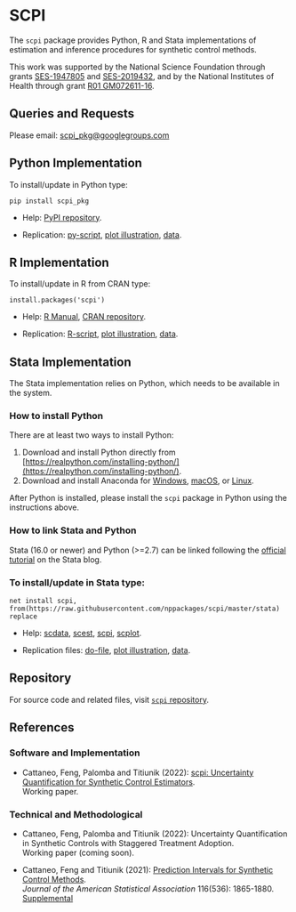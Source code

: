 # SCPI

The `scpi` package provides Python, R and Stata implementations of estimation and inference procedures for synthetic control methods.

This work was supported by the National Science Foundation through grants [SES-1947805](https://www.nsf.gov/awardsearch/showAward?AWD_ID=1947805) and [SES-2019432](https://www.nsf.gov/awardsearch/showAward?AWD_ID=2019432), and by the National Institutes of Health through grant [R01 GM072611-16](https://reporter.nih.gov/project-details/10093056).

## Queries and Requests

Please email: [scpi_pkg@googlegroups.com](mailto:scpi_pkg@googlegroups.com)

## Python Implementation

To install/update in Python type:
```
pip install scpi_pkg
```

- Help: [PyPI repository](https://pypi.org/project/scpi_pkg/).

- Replication: [py-script](https://raw.githubusercontent.com/nppackages/scpi/master/Python/scpi_illustration.py), [plot illustration](https://raw.githubusercontent.com/nppackages/scpi/master/Python/scpi_illustration_plot.py), [data](https://raw.githubusercontent.com/nppackages/scpi/master/Python/scpi_germany.csv).

## R Implementation

To install/update in R from CRAN type:
```
install.packages('scpi')
````

- Help: [R Manual](https://raw.githubusercontent.com/nppackages/scpi/master/R/scpi.pdf), [CRAN repository](https://cran.r-project.org/package=scpi).

- Replication: [R-script](https://raw.githubusercontent.com/nppackages/scpi/master/R/scpi_illustration.R), [plot illustration](https://raw.githubusercontent.com/nppackages/scpi/master/R/scpi_illustration_plot.R), [data](https://raw.githubusercontent.com/nppackages/scpi/master/R/scpi_germany.csv).

## Stata Implementation

The Stata implementation relies on Python, which needs to be available in the system.

### How to install Python
There are at least two ways to install Python:
1. Download and install Python directly from [https://realpython.com/installing-python/](https://realpython.com/installing-python/).
2. Download and install Anaconda for [Windows](https://docs.anaconda.com/anaconda/install/windows/), [macOS](https://docs.anaconda.com/anaconda/install/mac-os/), or [Linux](https://docs.anaconda.com/anaconda/install/linux/).

After Python is installed, please install the `scpi` package in Python using the instructions above.

### How to link Stata and Python
Stata (16.0 or newer) and Python (>=2.7) can be linked following the [official tutorial](https://blog.stata.com/2020/08/18/stata-python-integration-part-1-setting-up-stata-to-use-python/) on the Stata blog.

### To install/update in Stata type:
```
net install scpi, from(https://raw.githubusercontent.com/nppackages/scpi/master/stata) replace
```

- Help: [scdata](https://raw.githubusercontent.com/nppackages/scpi/master/stata/scdata.pdf), [scest](https://raw.githubusercontent.com/nppackages/scpi/master/stata/scest.pdf), [scpi](https://raw.githubusercontent.com/nppackages/scpi/master/stata/scpi.pdf), [scplot](https://raw.githubusercontent.com/nppackages/scpi/master/stata/scplot.pdf).

- Replication files: [do-file](https://raw.githubusercontent.com/nppackages/scpi/master/stata/scpi_illustration.do), [plot illustration](https://raw.githubusercontent.com/nppackages/scpi/master/stata/scpi_illustration_plot.do), [data](https://raw.githubusercontent.com/nppackages/scpi/master/stata/scpi_germany.dta).

## Repository

For source code and related files, visit [`scpi` repository](https://github.com/nppackages/scpi/).


## References

### Software and Implementation

- Cattaneo, Feng, Palomba and Titiunik (2022): [scpi: Uncertainty Quantification for Synthetic Control Estimators](https://nppackages.github.io/references/Cattaneo-Feng-Palomba-Titiunik_2022_scpi.pdf).<br>
Working paper.

### Technical and Methodological

- Cattaneo, Feng, Palomba and Titiunik (2022): Uncertainty Quantification in Synthetic Controls with Staggered Treatment Adoption.<br>
Working paper (coming soon).

- Cattaneo, Feng and Titiunik (2021): [Prediction Intervals for Synthetic Control Methods](https://nppackages.github.io/references/Cattaneo-Feng-Titiunik_2021_JASA.pdf).<br>
_Journal of the American Statistical Association_ 116(536): 1865-1880.<br>
[Supplemental](https://nppackages.github.io/references/Cattaneo-Feng-Titiunik_2021_JASA--Supplement.pdf)<br>

<br><br>
